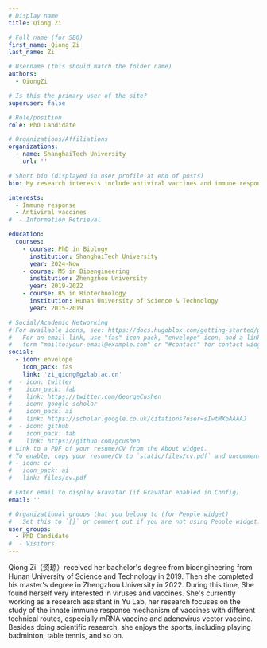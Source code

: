```yaml
---
# Display name
title: Qiong Zi

# Full name (for SEO)
first_name: Qiong Zi
last_name: Zi

# Username (this should match the folder name)
authors:
  - QiongZi

# Is this the primary user of the site?
superuser: false

# Role/position
role: PhD Candidate

# Organizations/Affiliations
organizations:
  - name: ShanghaiTech University
    url: ''

# Short bio (displayed in user profile at end of posts)
bio: My research interests include antiviral vaccines and immune response.

interests:
  - Immune response
  - Antiviral vaccines
#  - Information Retrieval

education:
  courses:
    - course: PhD in Biology
      institution: ShanghaiTech University
      year: 2024-Now
    - course: MS in Bioengineering
      institution: Zhengzhou University
      year: 2019-2022
    - course: BS in Biotechnology
      institution: Hunan University of Science & Technology
      year: 2015-2019

# Social/Academic Networking
# For available icons, see: https://docs.hugoblox.com/getting-started/page-builder/#icons
#   For an email link, use "fas" icon pack, "envelope" icon, and a link in the
#   form "mailto:your-email@example.com" or "#contact" for contact widget.
social:
  - icon: envelope
    icon_pack: fas
    link: 'zi_qiong@gzlab.ac.cn'
#  - icon: twitter
#    icon_pack: fab
#    link: https://twitter.com/GeorgeCushen
#  - icon: google-scholar
#    icon_pack: ai
#    link: https://scholar.google.co.uk/citations?user=sIwtMXoAAAAJ
#  - icon: github
#    icon_pack: fab
#    link: https://github.com/gcushen
# Link to a PDF of your resume/CV from the About widget.
# To enable, copy your resume/CV to `static/files/cv.pdf` and uncomment the lines below.
# - icon: cv
#   icon_pack: ai
#   link: files/cv.pdf

# Enter email to display Gravatar (if Gravatar enabled in Config)
email: ''

# Organizational groups that you belong to (for People widget)
#   Set this to `[]` or comment out if you are not using People widget.
user_groups:
  - PhD Candidate
#  - Visitors
---
```


Qiong Zi（资琼）received her bachelor's degree from bioengineering from Hunan University of Science and Technology in 2019. Then she completed his master's degree in Zhengzhou University in 2022. During this time, She found herself very interested in viruses and vaccines. She's currently working as a research assistant in Yu Lab, her research focuses on the study of the innate immune response mechanism of vaccines with different technical routes, especially mRNA vaccine and adenovirus vector vaccine. Besides doing scientific research, she enjoys the sports, including playing badminton, table tennis, and so on.
